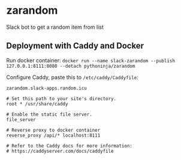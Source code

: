 # zarandom
Slack bot to get a random item from list

## Deployment with Caddy and Docker

Run docker container: `docker run --name slack-zarandom --publish 127.0.0.1:8111:8080 --detach pythoninja/zarandom`

Configure Caddy, paste this to `/etc/caddy/Caddyfile`:

```
zarandom.slack-apps.random.icu

# Set this path to your site's directory.
root * /usr/share/caddy

# Enable the static file server.
file_server

# Reverse proxy to docker container
reverse_proxy /api/* localhost:8111

# Refer to the Caddy docs for more information:
# https://caddyserver.com/docs/caddyfile
```
